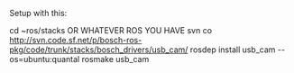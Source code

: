 Setup with this:

cd ~ros/stacks OR WHATEVER ROS YOU HAVE
svn co http://svn.code.sf.net/p/bosch-ros-pkg/code/trunk/stacks/bosch_drivers/usb_cam/
rosdep install usb_cam --os=ubuntu:quantal
rosmake usb_cam

